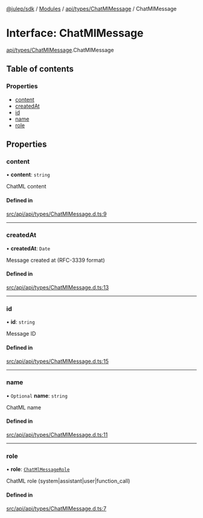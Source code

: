 [@julep/sdk](../README.md) / [Modules](../modules.md) / [api/types/ChatMlMessage](../modules/api_types_ChatMlMessage.md) / ChatMlMessage

# Interface: ChatMlMessage

[api/types/ChatMlMessage](../modules/api_types_ChatMlMessage.md).ChatMlMessage

## Table of contents

### Properties

- [content](api_types_ChatMlMessage.ChatMlMessage.md#content)
- [createdAt](api_types_ChatMlMessage.ChatMlMessage.md#createdat)
- [id](api_types_ChatMlMessage.ChatMlMessage.md#id)
- [name](api_types_ChatMlMessage.ChatMlMessage.md#name)
- [role](api_types_ChatMlMessage.ChatMlMessage.md#role)

## Properties

### content

• **content**: `string`

ChatML content

#### Defined in

[src/api/api/types/ChatMlMessage.d.ts:9](https://github.com/julep-ai/samantha-monorepo/blob/9aefd53/sdks/js/src/api/api/types/ChatMlMessage.d.ts#L9)

___

### createdAt

• **createdAt**: `Date`

Message created at (RFC-3339 format)

#### Defined in

[src/api/api/types/ChatMlMessage.d.ts:13](https://github.com/julep-ai/samantha-monorepo/blob/9aefd53/sdks/js/src/api/api/types/ChatMlMessage.d.ts#L13)

___

### id

• **id**: `string`

Message ID

#### Defined in

[src/api/api/types/ChatMlMessage.d.ts:15](https://github.com/julep-ai/samantha-monorepo/blob/9aefd53/sdks/js/src/api/api/types/ChatMlMessage.d.ts#L15)

___

### name

• `Optional` **name**: `string`

ChatML name

#### Defined in

[src/api/api/types/ChatMlMessage.d.ts:11](https://github.com/julep-ai/samantha-monorepo/blob/9aefd53/sdks/js/src/api/api/types/ChatMlMessage.d.ts#L11)

___

### role

• **role**: [`ChatMlMessageRole`](../modules/api_types_ChatMlMessageRole.md#chatmlmessagerole)

ChatML role (system|assistant|user|function_call)

#### Defined in

[src/api/api/types/ChatMlMessage.d.ts:7](https://github.com/julep-ai/samantha-monorepo/blob/9aefd53/sdks/js/src/api/api/types/ChatMlMessage.d.ts#L7)
